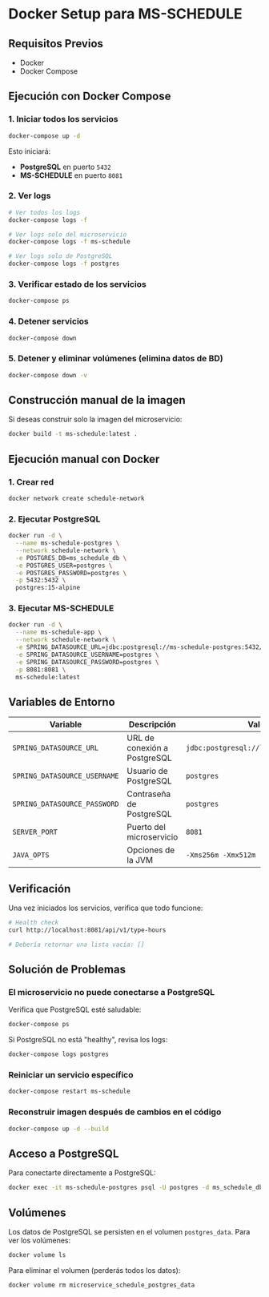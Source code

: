# Docker Setup para MS-SCHEDULE

## Requisitos Previos

- Docker
- Docker Compose

## Ejecución con Docker Compose

### 1. Iniciar todos los servicios

```bash
docker-compose up -d
```

Esto iniciará:
- **PostgreSQL** en puerto `5432`
- **MS-SCHEDULE** en puerto `8081`

### 2. Ver logs

```bash
# Ver todos los logs
docker-compose logs -f

# Ver logs solo del microservicio
docker-compose logs -f ms-schedule

# Ver logs solo de PostgreSQL
docker-compose logs -f postgres
```

### 3. Verificar estado de los servicios

```bash
docker-compose ps
```

### 4. Detener servicios

```bash
docker-compose down
```

### 5. Detener y eliminar volúmenes (elimina datos de BD)

```bash
docker-compose down -v
```

## Construcción manual de la imagen

Si deseas construir solo la imagen del microservicio:

```bash
docker build -t ms-schedule:latest .
```

## Ejecución manual con Docker

### 1. Crear red

```bash
docker network create schedule-network
```

### 2. Ejecutar PostgreSQL

```bash
docker run -d \
  --name ms-schedule-postgres \
  --network schedule-network \
  -e POSTGRES_DB=ms_schedule_db \
  -e POSTGRES_USER=postgres \
  -e POSTGRES_PASSWORD=postgres \
  -p 5432:5432 \
  postgres:15-alpine
```

### 3. Ejecutar MS-SCHEDULE

```bash
docker run -d \
  --name ms-schedule-app \
  --network schedule-network \
  -e SPRING_DATASOURCE_URL=jdbc:postgresql://ms-schedule-postgres:5432/ms_schedule_db \
  -e SPRING_DATASOURCE_USERNAME=postgres \
  -e SPRING_DATASOURCE_PASSWORD=postgres \
  -p 8081:8081 \
  ms-schedule:latest
```

## Variables de Entorno

| Variable | Descripción | Valor por Defecto |
|----------|-------------|-------------------|
| `SPRING_DATASOURCE_URL` | URL de conexión a PostgreSQL | `jdbc:postgresql://localhost:5432/ms_schedule_db` |
| `SPRING_DATASOURCE_USERNAME` | Usuario de PostgreSQL | `postgres` |
| `SPRING_DATASOURCE_PASSWORD` | Contraseña de PostgreSQL | `postgres` |
| `SERVER_PORT` | Puerto del microservicio | `8081` |
| `JAVA_OPTS` | Opciones de la JVM | `-Xms256m -Xmx512m` |

## Verificación

Una vez iniciados los servicios, verifica que todo funcione:

```bash
# Health check
curl http://localhost:8081/api/v1/type-hours

# Debería retornar una lista vacía: []
```

## Solución de Problemas

### El microservicio no puede conectarse a PostgreSQL

Verifica que PostgreSQL esté saludable:

```bash
docker-compose ps
```

Si PostgreSQL no está "healthy", revisa los logs:

```bash
docker-compose logs postgres
```

### Reiniciar un servicio específico

```bash
docker-compose restart ms-schedule
```

### Reconstruir imagen después de cambios en el código

```bash
docker-compose up -d --build
```

## Acceso a PostgreSQL

Para conectarte directamente a PostgreSQL:

```bash
docker exec -it ms-schedule-postgres psql -U postgres -d ms_schedule_db
```

## Volúmenes

Los datos de PostgreSQL se persisten en el volumen `postgres_data`. Para ver los volúmenes:

```bash
docker volume ls
```

Para eliminar el volumen (perderás todos los datos):

```bash
docker volume rm microservice_schedule_postgres_data
```
